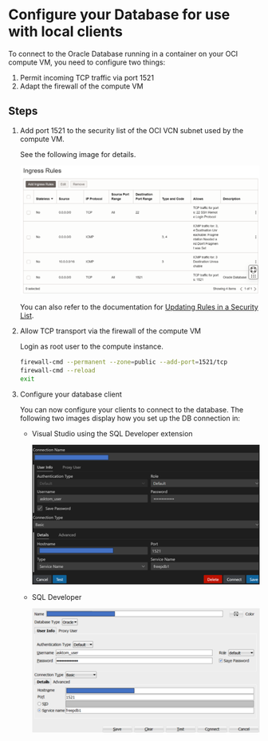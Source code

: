 # Configure your Database for use with local clients

To connect to the Oracle Database running in a container on your OCI compute VM, you need to configure two things:

1. Permit incoming TCP traffic via port 1521
2. Adapt the firewall of the compute VM

## Steps

1. Add port 1521 to the security list of the OCI VCN subnet used by the compute VM.

   See the following image for details.

      ![update-securitylist](../images/add_port_to_security_list.png)

      You can also refer to the documentation for [Updating Rules in a Security List](https://docs.oracle.com/en-us/iaas/Content/Network/Concepts/update-securitylist.htm).

2. Allow TCP transport via the firewall of the compute VM

   Login as root user to the compute instance.

   ```sh
   firewall-cmd --permanent --zone=public --add-port=1521/tcp
   firewall-cmd --reload
   exit
   ```

3. Configure your database client

   You can now configure your clients to connect to the database. The following two images display how you set up the DB connection in:

      * Visual Studio using the SQL Developer extension

         ![db_connection_visual_studio](../images/db_connection_visual_studio.png)

      * SQL Developer

         ![.\images\db_connection_](../images/db_connection_sql_developer.png)
